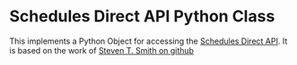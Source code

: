 # Schedules Direct API Python Class

This implements a Python Object for accessing the [Schedules Direct
API](https://schedulesdirect.org/).  It is based on the work of [Steven T.
Smith on github](https://github.com/essandess/sd-py)


[modeline]: # ( vim: set ft=markdown tw=74 fenc=utf-8 spell spl=en_gb mousemodel=popup: )
